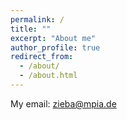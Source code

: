 ```yaml
---
permalink: /
title: ""
excerpt: "About me"
author_profile: true
redirect_from: 
  - /about/
  - /about.html
---
```


My email: 
zieba@mpia.de


